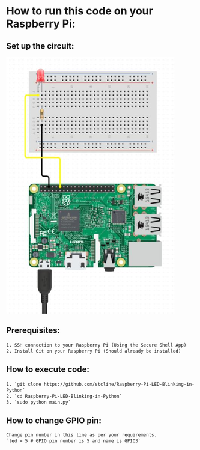 # How to run this code on your Raspberry Pi:

## Set up the circuit:
![The Python Demo Circuit](https://github.com/WHS-Robotics-Test-Org/Robotics_Engineering_Book/blob/master/Images/Python_demo.jpg)

## Prerequisites: 
    1. SSH connection to your Raspberry Pi (Using the Secure Shell App)
    2. Install Git on your Raspberry Pi (Should already be installed)

## How to execute code:
    1. `git clone https://github.com/stcline/Raspberry-Pi-LED-Blinking-in-Python`
    2. `cd Raspberry-Pi-LED-Blinking-in-Python`
    3. `sudo python main.py`

## How to change GPIO pin:
    Change pin number in this line as per your requirements.
    `led = 5 # GPIO pin number is 5 and name is GPIO3`
